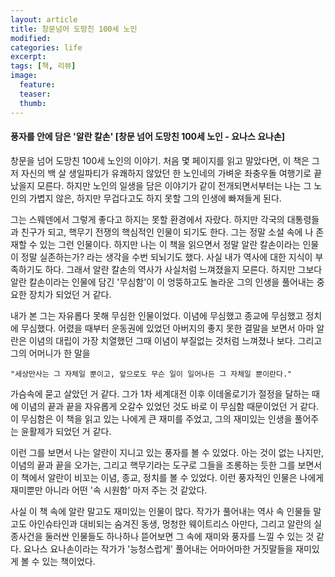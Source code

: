 ```yaml
---
layout: article
title: 창문넘어 도망친 100세 노인
modified:
categories: life
excerpt:
tags: [책, 리뷰]
image:
  feature:
  teaser:
  thumb:
---
```



#### 풍자를 안에 담은 '알란 칼손' [창문 넘어 도망친 100세 노인 - 요나스 요나손]

창문을 넘어 도망친 100세 노인의 이야기. 처음 몇 페이지를 읽고 말았다면, 이 책은 그저 자신의 백 살 생일파티가 유쾌하지 않았던 한 노인네의 가벼운 좌충우돌 여행기로 끝났을지 모른다. 하지만 노인의 일생을 담은 이야기가 같이 전개되면서부터는 나는 그 노인의 가볍지 않은, 하지만 무겁다고도 하지 못할 그의 인생에 빠져들게 된다.

그는 스웨덴에서 그렇게 좋다고 하지는 못할 환경에서 자랐다. 하지만 각국의 대통령들과 친구가 되고,  핵무기 전쟁의 핵심적인 인물이 되기도 한다. 그는 정말 소설 속에 나 존재할 수 있는 그런 인물이다. 하지만 나는 이 책을 읽으면서 정말 알란 칼손이라는 인물이 정말 실존하는가? 라는 생각을 수번 되뇌기도 했다. 사실 내가 역사에 대한 지식이 부족하기도 하다. 그래서 알란 칼손의 역사가 사실처럼 느껴졌을지 모른다. 하지만 그보다 알란 칼손이라는 인물에 담긴 '무심함'이 이 엉뚱하고도 놀라운 그의 인생을 풀어내는 중요한 장치가 되었던 거 같다.

내가 본 그는 자유롭다 못해 무심한 인물이었다. 이념에 무심했고 종교에 무심했고 정치에 무심했다. 어렸을 때부터 운동권에 있었던 아버지의 좋지 못한 결말을 보면서 아마 알란은 이념의 대립이 가장 치열했던 그때 이념이 부질없는 것처럼 느껴졌나 보다. 그리고 그의 어머니가 한 말을 

 
```
"세상만사는 그 자체일 뿐이고, 앞으로도 무슨 일이 일어나든 그 자체일 뿐이란다." 
```
 

가슴속에 묻고 살았던 거 같다. 그가 1차 세계대전 이후 이데올로기가 절정을 달하는 때에 이념의 끝과 끝을 자유롭게 오갈수 있었던 것도 바로 이 무심함 때문이었던 거 같다. 이 무심함은 이 책을 읽고 있는 나에게 큰 재미를 주었고, 그의 재미있는 인생을 풀어주는 윤활제가 되었던 거 같다.

이런 그를 보면서 나는 알란이 지니고 있는 풍자를 볼 수 있었다. 아는 것이 없는 나지만, 이념의 끝과 끝을 오가는, 그리고 핵무기라는 도구로 그들을 조롱하는 듯한 그를 보면서 이 책에서 알란이 비꼬는 이념, 종교, 정치를 볼 수 있었다. 이런 풍자적인 인물은 나에게 재미뿐만 아니라 어떤 '속 시원함' 마저 주는 것 같았다.

사실 이 책 속에 알란 말고도 재미있는 인물이 많다. 작가가 풀어내는 역사 속 인물들 말고도 아인슈타인과 대비되는 숨겨진 동생, 멍청한 웨이트리스 아만다, 그리고 알란의 실종사건을 둘러싼 인물들도 하나하나 뜯어보면 그 속에 재미와 풍자를 느낄 수 있는 것 같다. 요나스 요나손이라는 작가가 '능청스럽게' 풀어내는 어마어마한 거짓말들을 재미있게 볼 수 있는 책이었다.
